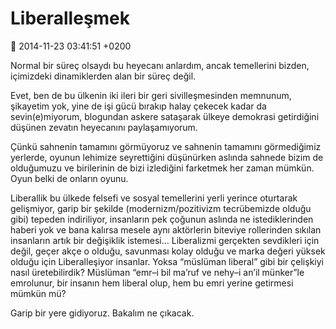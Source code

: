 Liberalleşmek
=============

:date: 2014-11-23 03:41:51 +0200

Normal bir süreç olsaydı bu heyecanı anlardım, ancak temellerini bizden,
içimizdeki dinamiklerden alan bir süreç değil.

Evet, ben de bu ülkenin iki ileri bir geri sivilleşmesinden memnunum,
şikayetim yok, yine de işi gücü bırakıp halay çekecek kadar da
sevin(e)miyorum, blogundan askere sataşarak ülkeye demokrasi getirdiğini
düşünen zevatın heyecanını paylaşamıyorum.

Çünkü sahnenin tamamını görmüyoruz ve sahnenin tamamını görmediğimiz
yerlerde, oyunun lehimize seyrettiğini düşünürken aslında sahnede bizim
de olduğumuzu ve birilerinin de bizi izlediğini farketmek her zaman
mümkün. Oyun belki de onların oyunu.

Liberallik bu ülkede felsefi ve sosyal temellerini yerli yerince
oturtarak gelişmiyor, garip bir şekilde (modernizm/pozitivizm
tecrübemizde olduğu gibi) tepeden indiriliyor, insanların pek çoğunun
aslında ne istediklerinden haberi yok ve bana kalırsa mesele aynı
aktörlerin biteviye rollerinden sıkılan insanların artık bir değişiklik
istemesi… Liberalizmi gerçekten sevdikleri için değil, geçer akçe o
olduğu, savunması kolay olduğu ve marka değeri yüksek olduğu için
Liberalleşiyor insanlar. Yoksa “müslüman liberal” gibi bir çelişkiyi
nasıl üretebilirdik? Müslüman “emr–i bil ma’ruf ve nehy–i an’il
münker”le emrolunur, bir insanın hem liberal olup, hem bu emri yerine
getirmesi mümkün mü?

Garip bir yere gidiyoruz. Bakalım ne çıkacak.

